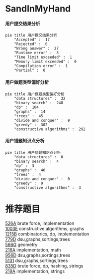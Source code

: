 # SandInMyHand

<!-- tabs:start -->



#### **用户提交结果分析**

```mermaid
pie title 用户提交结果分析
    "Accepted" :  17
    "Rejected" :  0
    "Wrong answer" :  27
    "Runtime error" :  3
    "Time limit exceeded" :  1
    "Memory limit exceeded" :  0
    "Compilation error" :  1
    "Partial" :  0
```

#### **用户做题类型偏好分析**

```mermaid
pie title 用户做题类型偏好分析
    "data structures" :  32
    "binary search" :  248
    "dp" :  104
    "graphs" :  14
    "trees" :  45
    "divide and conquer" :  9
    "greedy" :  302
    "constructive algorithms" :  292
```
#### **用户错题知识点分析**

```mermaid
pie title 用户错题知识点分析
    "data structures" :  0
    "binary search" :  4
    "dp" :  3
    "graphs" :  40
    "trees" :  4
    "divide and conquer" :  0
    "greedy" :  9
    "constructive algorithms" :  3
```



<!-- tabs:end -->
# 推荐题目
[526A](https://codeforces.com/contest/526/problem/A)		brute force,
                        implementation		  
[1003E](https://codeforces.com/contest/1003/problem/E)		constructive algorithms,
                        graphs		  
[1215B](https://codeforces.com/contest/1215/problem/B)		combinatorics,
                        dp,
                        implementation		  
[779D](https://codeforces.com/contest/779/problem/D)		dsu,graphs,sortings,trees		  
[566G](https://codeforces.com/contest/566/problem/G)		geometry		  
[216A](https://codeforces.com/contest/216/problem/A)		implementation,
                        math		  
[956D](https://codeforces.com/contest/956/problem/D)		dsu,graphs,sortings,trees		  
[5131](https://codeforces.com/contest/513/problem/1)		dsu,graphs,sortings,trees		  
[835D](https://codeforces.com/contest/835/problem/D)		brute force,
                        dp,
                        hashing,
                        strings		  
[219A](https://codeforces.com/contest/219/problem/A)		implementation,
                        strings		  

